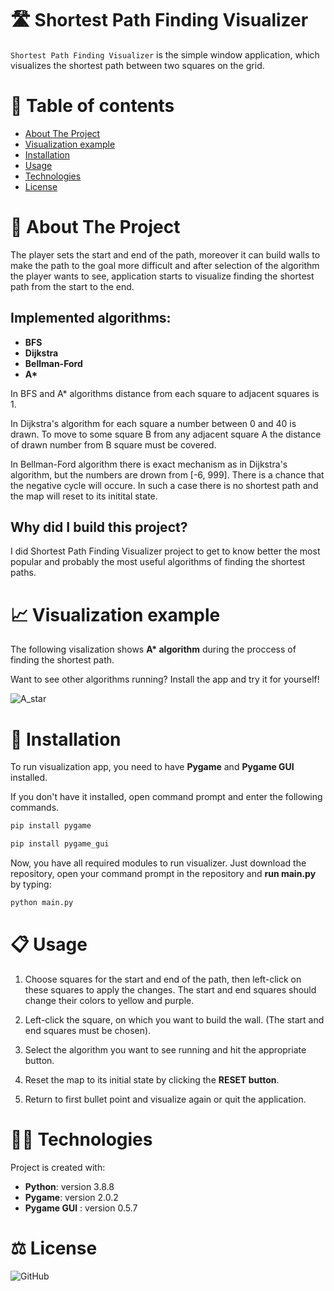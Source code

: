 # 🛣️ Shortest Path Finding Visualizer

`Shortest Path Finding Visualizer` is the simple window application, which visualizes the shortest path between two squares on the grid.

# 📜 Table of contents
* [About The Project](#about-the-project)
* [Visualization example](#visualization)
* [Installation](#installation)
* [Usage](#usage)
* [Technologies](#technologies)
* [License](#license)


<h1 id="about-the-project"> 📘 About The Project </h1>
The player sets the start and end of the path, moreover it can build walls to make the path to the goal more difficult and after selection of the algorithm the player wants to see, application starts to visualize finding the shortest path from the start to the end.

## Implemented algorithms:
- <strong>BFS
- Dijkstra
- Bellman-Ford
- A*</strong>

In BFS and A* algorithms distance from each square to adjacent squares is 1.

<p> In Dijkstra's algorithm for each square a number between 0 and 40 is drawn. To move to some square B from any adjacent square A the distance of drawn number from B square must be covered.</p>

<p> In Bellman-Ford algorithm there is exact mechanism as in Dijkstra's algorithm, but the numbers are drown from [-6, 999].
There is a chance that the negative cycle will occure. In such a case there is no shortest path and the map will reset to its initital state. </p>

## Why did I build this project?
I did Shortest Path Finding Visualizer project to get to know better the most popular and probably the most useful algorithms of finding the shortest paths.

<h1 id="visualization"> 📈 Visualization example </h1>
The following visalization shows <strong>A* algorithm</strong> during the proccess of finding the shortest path.
<p>Want to see other algorithms running? Install the app and try it for yourself!</p>

![A_star](https://user-images.githubusercontent.com/67509491/136714105-2d5445c6-c317-430d-a419-0c0081261867.gif)


<h1 id="installation"> 🔧 Installation </h1>
To run visualization app, you need to have <strong>Pygame</strong> and <strong>Pygame GUI</strong> installed.

<p>If you don't have it installed, open command prompt and enter the following commands.</p>

```bash
pip install pygame
```

```bash
pip install pygame_gui
```

<p>Now, you have all required modules to run visualizer. Just download the repository, open your command prompt in the repository and <strong>run main.py</strong> by typing:</p>

```bash
python main.py
```

<h1 id="usage"> 📋 Usage </h1>

1. Choose squares for the start and end of the path, then left-click on these squares to apply the changes. The start and end squares should change their colors to yellow and purple.

2.  Left-click the square, on which you want to build the wall. (The start and end squares must be chosen).

3. Select the algorithm you want to see running and hit the appropriate button.

4. Reset the map to its initial state by clicking the <strong>RESET button</strong>.

5. Return to first bullet point and visualize again or quit the application.


<h1 id="technologies"> 👨‍💻 Technologies </h1>

Project is created with:
- **Python**: version 3.8.8
- **Pygame**: version 2.0.2
- **Pygame GUI** : version 0.5.7

<h1 id ="license"> ⚖️ License </h1>

![GitHub](https://img.shields.io/github/license/CN-28/Shortest-Path-Finding-Visualizer)